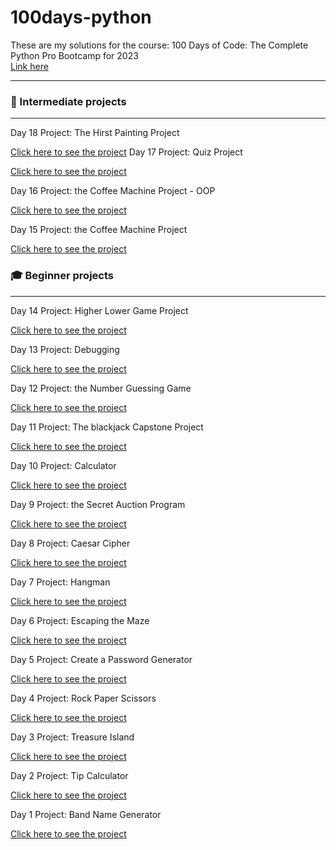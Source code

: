 # 100days-python
These are my solutions for the course: 100 Days of Code: The Complete Python Pro Bootcamp for 2023
<br>
<a href="https://www.udemy.com/course/100-days-of-code/">Link here</a> 
<hr>

<h3>🚀 Intermediate projects </h3>
<hr>

Day 18 Project: The Hirst Painting Project

<a href="https://github.com/DominikaSybilska/100days-python/tree/master/day18">Click here to see the project</a>
Day 17 Project: Quiz Project 

<a href="https://github.com/DominikaSybilska/100days-python/tree/master/day17">Click here to see the project</a>

Day 16 Project: the Coffee Machine Project - OOP

<a href="https://github.com/DominikaSybilska/100days-python/tree/master/day16">Click here to see the project</a>

Day 15 Project: the Coffee Machine Project

<a href="https://github.com/DominikaSybilska/100days-python/tree/master/day15">Click here to see the project</a>

<h3>🎓 Beginner projects </h3>
<hr>

Day 14 Project: Higher Lower Game Project

<a href="https://github.com/DominikaSybilska/100days-python/tree/master/day14">Click here to see the project</a>

Day 13 Project: Debugging

<a href="https://github.com/DominikaSybilska/100days-python/tree/master/day13">Click here to see the project</a>

Day 12 Project: the Number Guessing Game

<a href="https://github.com/DominikaSybilska/100days-python/tree/master/day12">Click here to see the project</a>

Day 11 Project: The blackjack Capstone Project

<a href="https://github.com/DominikaSybilska/100days-python/tree/master/day11">Click here to see the project</a>

Day 10 Project: Calculator

<a href="https://github.com/DominikaSybilska/100days-python/tree/master/day10">Click here to see the project</a>

Day 9 Project: the Secret Auction Program

<a href="https://github.com/DominikaSybilska/100days-python/tree/master/day09">Click here to see the project</a>

Day 8 Project: Caesar Cipher

<a href="https://github.com/DominikaSybilska/100days-python/tree/master/day08">Click here to see the project</a>

Day 7 Project: Hangman

<a href="https://github.com/DominikaSybilska/100days-python/tree/master/day07">Click here to see the project</a>

Day 6 Project: Escaping the Maze

<a href="https://github.com/DominikaSybilska/100days-python/tree/master/day06">Click here to see the project</a>

Day 5 Project: Create a Password Generator

<a href="https://github.com/DominikaSybilska/100days-python/tree/master/day05">Click here to see the project</a>

Day 4 Project: Rock Paper Scissors

<a href="https://github.com/DominikaSybilska/100days-python/tree/master/day04">Click here to see the project</a>

Day 3 Project: Treasure Island

<a href="https://github.com/DominikaSybilska/100days-python/tree/master/day03">Click here to see the project</a>

Day 2 Project: Tip Calculator

<a href="https://github.com/DominikaSybilska/100days-python/tree/master/day01">Click here to see the project</a>

Day 1 Project: Band Name Generator

<a href="https://github.com/DominikaSybilska/100days-python/tree/master/day02">Click here to see the project</a>
